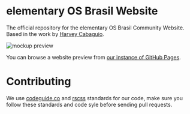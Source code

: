 elementary OS Brasil Website
=========================

The official repository for the elementary OS Brasil Community Website. Based in the work by [Harvey Cabaguio](http://harveycabaguio.me/).

![mockup preview](https://elementary-br.github.io/website/mockup/elementary%20Brasil%20-%20Home.svg)

You can browse a website preview from [our instance of GitHub Pages](https://elementary-br.github.io/website/www/).

Contributing
============

We use [codeguide.co](http://codeguide.co/) and [rscss](http://rscss.io/) standards for our code, make sure you follow these standards and code syle before sending pull requests.
